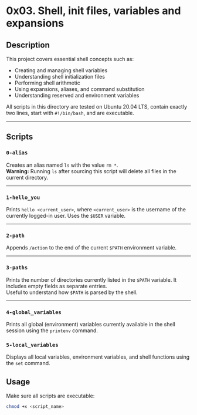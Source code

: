# 0x03. Shell, init files, variables and expansions

## Description
This project covers essential shell concepts such as:
- Creating and managing shell variables
- Understanding shell initialization files
- Performing shell arithmetic
- Using expansions, aliases, and command substitution
- Understanding reserved and environment variables

All scripts in this directory are tested on Ubuntu 20.04 LTS, contain exactly two lines, start with `#!/bin/bash`, and are executable.

---

## Scripts

### `0-alias`
Creates an alias named `ls` with the value `rm *`.  
**Warning:** Running `ls` after sourcing this script will delete all files in the current directory.

---

### `1-hello_you`
Prints `hello <current_user>`, where `<current_user>` is the username of the currently logged-in user. Uses the `$USER` variable.

---
### `2-path`
Appends `/action` to the end of the current `$PATH` environment variable.

---

### `3-paths`
Prints the number of directories currently listed in the `$PATH` variable. It includes empty fields as separate entries.  
Useful to understand how `$PATH` is parsed by the shell.

---

### `4-global_variables`
Prints all global (environment) variables currently available in the shell session using the `printenv` command.

### `5-local_variables`
Displays all local variables, environment variables, and shell functions using the `set` command.

## Usage
Make sure all scripts are executable:
```bash
chmod +x <script_name>
